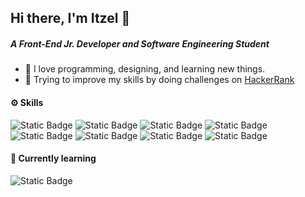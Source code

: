 ## Hi there, I'm Itzel 👋

##### A Front-End Jr. Developer and Software Engineering Student 
- 💖 I love programming, designing, and learning new things.
- 🎯 Trying to improve my skills by doing challenges on [HackerRank](https://www.hackerrank.com/profile/itzelvargas2002)
 

#### ⚙️ Skills 
![Static Badge](https://img.shields.io/badge/JavaScript-f7df1e?style=for-the-badge&logo=javascript&logoColor=black) 
![Static Badge](https://img.shields.io/badge/React-61dbfb?style=for-the-badge&logo=react&logoColor=black)
![Static Badge](https://img.shields.io/badge/CSS-1c7ebb?style=for-the-badge&logo=css3&logoColor=white)
![Static Badge](https://img.shields.io/badge/HTML-ff5225?style=for-the-badge&logo=html5&logoColor=white)
![Static Badge](https://img.shields.io/badge/MySQL-%234479A1?style=for-the-badge&logo=mysql&logoColor=white)
![Static Badge](https://img.shields.io/badge/TypeScript-097ece?style=for-the-badge&logo=typescript&logoColor=white)
![Static Badge](https://img.shields.io/badge/TailwindCSS-3ebff8?style=for-the-badge&logo=tailwindcss&logoColor=white)
![Static Badge](https://img.shields.io/badge/Figma-F24E1E?style=for-the-badge&logo=figma&logoColor=white)

#### 🧠 Currently learning
![Static Badge](https://img.shields.io/badge/Python-ffdf5c?style=for-the-badge&logo=python&logoColor=black)

